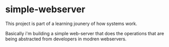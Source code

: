 # simple-webserver

This project is part of a learning jounery of how systems work.

Basically i'm building a simple web-server that does the operations that are being abstracted from developers in modren webservers.
